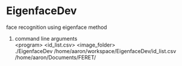 # EigenfaceDev
face recognition using eigenface method
 
1. command line arguments <br/>
   \<program\> \<id_list.csv\> \<image_folder\> <br/>
   ./EigenfaceDev /home/aaron/workspace/EigenfaceDev/id_list.csv	/home/aaron/Documents/FERET/
